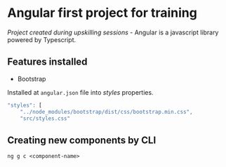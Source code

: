 # Angular first project for training

*Project created during upskilling sessions* - Angular is a javascript library powered by Typescript. 

## Features installed

- Bootstrap 

Installed at `angular.json` file into *styles* properties.

``` javascript
"styles": [
    "../node_modules/bootstrap/dist/css/bootstrap.min.css",
    "src/styles.css"
```

## Creating new components by CLI

``` npm
ng g c <component-name>
```
